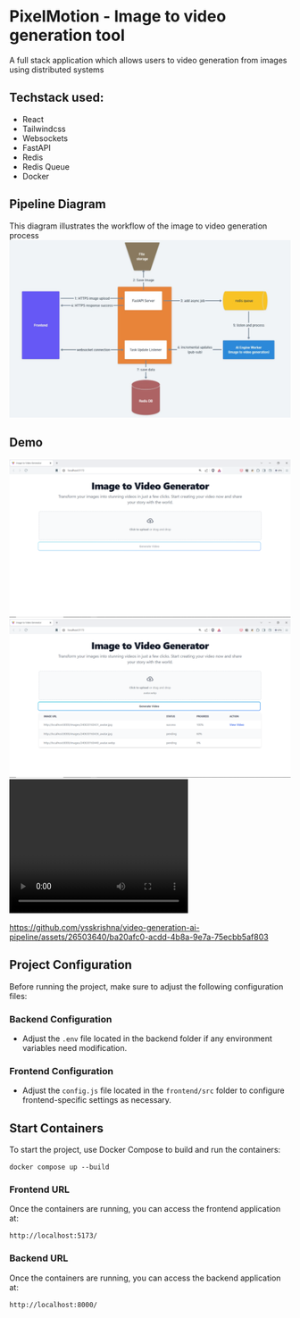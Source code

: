 # PixelMotion - Image to video generation tool
A full stack application which allows users to video generation from images using distributed systems

## Techstack used: 
- React
- Tailwindcss
- Websockets
- FastAPI
- Redis
- Redis Queue
- Docker

## Pipeline Diagram
This diagram illustrates the workflow of the image to video generation process
<img src="./media/image-video-pipeline.JPG" alt="Video pipeline"/>





## Demo

<img src="./media/landingpage.png" alt="Landing Page"/>
<img src="./media/landingpage-generating-videos.png" alt="Landing Page Generating Videos"/>

<video width="320" height="240" controls>
  <source src="./media/image-video-generator-demo.mp4" type="video/mp4">
</video>


https://github.com/ysskrishna/video-generation-ai-pipeline/assets/26503640/ba20afc0-acdd-4b8a-9e7a-75ecbb5af803


## Project Configuration
Before running the project, make sure to adjust the following configuration files:

### Backend Configuration
- Adjust the `.env` file located in the backend folder if any environment variables need modification.

### Frontend Configuration
- Adjust the `config.js` file located in the `frontend/src` folder to configure frontend-specific settings as necessary.


## Start Containers
To start the project, use Docker Compose to build and run the containers:
```
docker compose up --build
```

### Frontend URL
Once the containers are running, you can access the frontend application at:
```
http://localhost:5173/
```

### Backend URL
Once the containers are running, you can access the backend application at:
```
http://localhost:8000/
```
